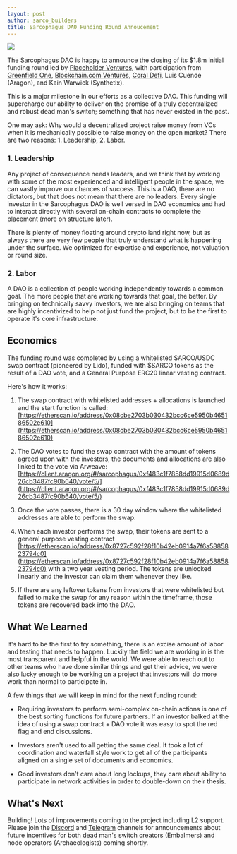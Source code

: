 ```yaml
---
layout: post
author: sarco_builders
title: Sarcophagus DAO Funding Round Annoucement 
---
```



<img class="post-hero-img img-fluid" src="{{site.baseurl}}/assets/img/sarco_placeholder.png"/>


The Sarcophagus DAO is happy to announce the closing of its $1.8m initial funding round led by [Placeholder Ventures](https://www.placeholder.vc/), with participation from [Greenfield One](https://www.greenfield.one/), [Blockchain.com Ventures](https://www.blockchain.com/ventures), [Coral Defi](https://www.coralcapital.io/), Luis Cuende (Aragon), and Kain Warwick (Synthetix).

This is a major milestone in our efforts as a collective DAO. This funding will supercharge our ability to deliver on the promise of a truly decentralized and robust dead man's switch; something that has never existed in the past. 

One may ask: Why would a decentralized project raise money from VCs when it is mechanically possible to raise money on the open market? There are two reasons: 1. Leadership, 2. Labor. 

### 1. Leadership

Any project of consequence needs leaders, and we think that by working with some of the most experienced and intelligent people in the space, we can vastly improve our chances of success. This is a DAO, there are no dictators, but that does not mean that there are no leaders. Every single investor in the Sarcophagus DAO is well versed in DAO economics and had to interact directly with several on-chain contracts to complete the placement (more on structure later).

There is plenty of money floating around crypto land right now, but as always there are very few people that truly understand what is happening under the surface. We optimized for expertise and experience, not valuation or round size.

### 2. Labor

A DAO is a collection of people working independently towards a common goal. The more people that are working towards that goal, the better. By bringing on technically savvy investors, we are also bringing on teams that are highly incentivized to help not just fund the project, but to be the first to operate it's core infrastructure.

## Economics

The funding round was completed by using a whitelisted SARCO/USDC swap contract (pioneered by Lido), funded with $SARCO tokens as the result of a DAO vote, and a General Purpose ERC20 linear vesting contract. 

Here's how it works: 

1. The swap contract with whitelisted addresses + allocations is launched and the start function is called: [https://etherscan.io/address/0x08cbe2703b030432bcc6ce5950b465186502e610](https://etherscan.io/address/0x08cbe2703b030432bcc6ce5950b465186502e610)

2. The DAO votes to fund the swap contract with the amount of tokens agreed upon with the investors, the documents and allocations are also linked to the vote via Arweave: [https://client.aragon.org/#/sarcophagus/0xf483c1f7858dd19915d0689d26cb3487fc90b640/vote/5/](https://client.aragon.org/#/sarcophagus/0xf483c1f7858dd19915d0689d26cb3487fc90b640/vote/5/)

3. Once the vote passes, there is a 30 day window where the whitelisted addresses are able to perform the swap. 

4. When each investor performs the swap, their tokens are sent to a general purpose vesting contract [https://etherscan.io/address/0x8727c592f28f10b42eb0914a7f6a5885823794c0](https://etherscan.io/address/0x8727c592f28f10b42eb0914a7f6a5885823794c0) with a two year vesting period. The tokens are unlocked linearly and the investor can claim them whenever they like.

5. If there are any leftover tokens from investors that were whitelisted but failed to make the swap for any reason within the timeframe, those tokens are recovered back into the DAO.

## What We Learned

It's hard to be the first to try something, there is an excise amount of labor and testing that needs to happen. Luckily the field we are working in is the most transparent and helpful in the world. We were able to reach out to other teams who have done similar things and get their advice, we were also lucky enough to be working on a project that investors will do more work than normal to participate in. 

A few things that we will keep in mind for the next funding round: 

- Requiring investors to perform semi-complex on-chain actions is one of the best sorting functions for future partners. If an investor balked at the idea of using a swap contract + DAO vote it was easy to spot the red flag and end discussions. 

- Investors aren't used to all getting the same deal. It took a lot of coordination and waterfall style work to get all of the participants aligned on a single set of documents and economics. 

- Good investors don't care about long lockups, they care about ability to participate in network activities in order to double-down on their thesis.

## What's Next

Building! Lots of improvements coming to the project including L2 support. Please join the [Discord](https://discord.gg/XPNKEZW) and [Telegram](https://t.me/sarcophagusio) channels for announcements about future incentives for both dead man's switch creators (Embalmers) and node operators (Archaeologists) coming shortly. 
